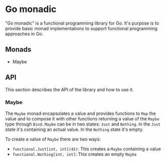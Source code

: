 # Go monadic

"Go monadic" is a functional programming library for Go. It's purpose is to provide
basic monad implementations to support functional programming approaches in Go.

## Monads

- Maybe

## API

This section describes the API of the library and how to use it.

### Maybe

The `Maybe` monad encapsulates a value and provides functions to `Map` the value and
to compose it with other functions returning a value of the `Maybe` type through `Bind`.
`Maybe` can be in two states: `Just` and `Nothing`. In the `Just` state it's containing
an actual value. In the `Nothing` state it's empty.

To create a value of `Maybe` there are two ways:

- `functional.Just[int, int](42)`: This creates a `Maybe` containing a value
- `functional.Nothing[int, int]`: This creates an empty `Maybe`
